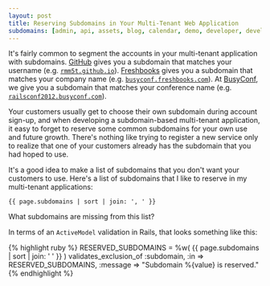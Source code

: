 ```yaml
---
layout: post
title: Reserving Subdomains in Your Multi-Tenant Web Application
subdomains: [admin, api, assets, blog, calendar, demo, developer, developers, docs, files, ftp, git, lab, mail, manage, pages, sites, ssl, staging, status, support, www]
---
```

It's fairly common to segment the accounts in your multi-tenant application with
subdomains. [GitHub](http://github.com) gives you a subdomain that matches your
username
(e.g. [`rmm5t.github.io`](http://rmm5t.github.io)). [Freshbooks](https://mcgearygroup.freshbooks.com/refer/www
) gives you a subdomain that matches your company name
(e.g. [`busyconf.freshbooks.com`](http://busyconf.freshbooks.com)).  At
[BusyConf](http://busyconf.com), we give you a subdomain that matches your
conference name
(e.g. [`railsconf2012.busyconf.com`](http://railsconf2012.busyconf.com)).

Your customers usually get to choose their own subdomain during account sign-up,
and when developing a subdomain-based multi-tenant application, it easy to
forget to reserve some common subdomains for your own use and future
growth. There's nothing like trying to register a new service only to realize
that one of your customers already has the subdomain that you had hoped to use.

It's a good idea to make a list of subdomains that you don't want your
customers to use. Here's a list of subdomains that I like to reserve in my
multi-tenant applications:

`{{ page.subdomains | sort | join: ', ' }}`

What subdomains are missing from this list?

In terms of an `ActiveModel` validation in Rails, that looks something like this:

{% highlight ruby %}
RESERVED_SUBDOMAINS = %w(
  {{ page.subdomains | sort | join: ' ' }}
)
validates_exclusion_of :subdomain, :in => RESERVED_SUBDOMAINS,
                       :message => "Subdomain %{value} is reserved."
{% endhighlight %}
